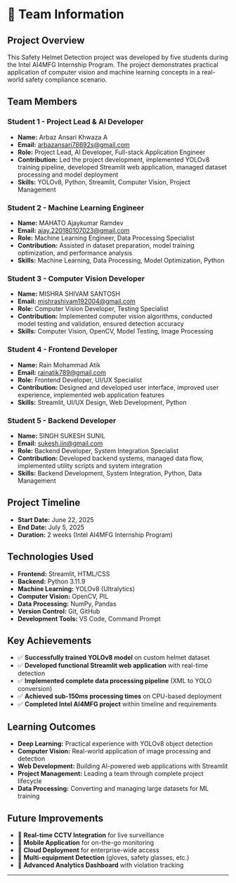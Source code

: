 # 👥 Team Information

## Project Overview
This Safety Helmet Detection project was developed by five students during the Intel AI4MFG Internship Program. The project demonstrates practical application of computer vision and machine learning concepts in a real-world safety compliance scenario.

## Team Members

### Student 1 - Project Lead & AI Developer
- **Name:** Arbaz Ansari Khwaza A
- **Email:** arbazansari78692s@gmail.com
- **Role:** Project Lead, AI Developer, Full-stack Application Engineer
- **Contribution:** Led the project development, implemented YOLOv8 training pipeline, developed Streamlit web application, managed dataset processing and model deployment
- **Skills:** YOLOv8, Python, Streamlit, Computer Vision, Project Management

### Student 2 - Machine Learning Engineer
- **Name:** MAHATO Ajaykumar Ramdev
- **Email:** ajay.220180107023@gmail.com
- **Role:** Machine Learning Engineer, Data Processing Specialist
- **Contribution:** Assisted in dataset preparation, model training optimization, and performance analysis
- **Skills:** Machine Learning, Data Processing, Model Optimization, Python

### Student 3 - Computer Vision Developer
- **Name:** MISHRA SHIVAM SANTOSH
- **Email:** mishrashivam192004@gmail.com
- **Role:** Computer Vision Developer, Testing Specialist
- **Contribution:** Implemented computer vision algorithms, conducted model testing and validation, ensured detection accuracy
- **Skills:** Computer Vision, OpenCV, Model Testing, Image Processing

### Student 4 - Frontend Developer
- **Name:** Rain Mohammad Atik
- **Email:** rainatik789@gmail.com
- **Role:** Frontend Developer, UI/UX Specialist
- **Contribution:** Designed and developed user interface, improved user experience, implemented web application features
- **Skills:** Streamlit, UI/UX Design, Web Development, Python

### Student 5 - Backend Developer
- **Name:** SINGH SUKESH SUNIL
- **Email:** sukesh.iin@gmail.com
- **Role:** Backend Developer, System Integration Specialist
- **Contribution:** Developed backend systems, managed data flow, implemented utility scripts and system integration
- **Skills:** Backend Development, System Integration, Python, Data Management

## Project Timeline
- **Start Date:** June 22, 2025
- **End Date:** July 5, 2025
- **Duration:** 2 weeks (Intel AI4MFG Internship Program)

## Technologies Used
- **Frontend:** Streamlit, HTML/CSS
- **Backend:** Python 3.11.9
- **Machine Learning:** YOLOv8 (Ultralytics)
- **Computer Vision:** OpenCV, PIL
- **Data Processing:** NumPy, Pandas
- **Version Control:** Git, GitHub
- **Development Tools:** VS Code, Command Prompt

## Key Achievements
- ✅ **Successfully trained YOLOv8 model** on custom helmet dataset
- ✅ **Developed functional Streamlit web application** with real-time detection
- ✅ **Implemented complete data processing pipeline** (XML to YOLO conversion)
- ✅ **Achieved sub-150ms processing times** on CPU-based deployment
- ✅ **Completed Intel AI4MFG project** within timeline and requirements

## Learning Outcomes
- **Deep Learning:** Practical experience with YOLOv8 object detection
- **Computer Vision:** Real-world application of image processing and detection
- **Web Development:** Building AI-powered web applications with Streamlit
- **Project Management:** Leading a team through complete project lifecycle
- **Data Processing:** Converting and managing large datasets for ML training

## Future Improvements
- 🚀 **Real-time CCTV Integration** for live surveillance
- 🚀 **Mobile Application** for on-the-go monitoring
- 🚀 **Cloud Deployment** for enterprise-wide access
- 🚀 **Multi-equipment Detection** (gloves, safety glasses, etc.)
- 🚀 **Advanced Analytics Dashboard** with violation tracking

---

